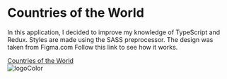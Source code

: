 # Countries of the World
In this application, I decided to improve my knowledge of TypeScript and Redux. Styles are made using the SASS preprocessor. The design was taken from Figma.com
Follow this link to see how it works.

  <a href="https://countries-of-the-world-fr5x.vercel.app" target="_blank">Countries of the World</a>  
![logoColor](https://user-images.githubusercontent.com/96144068/234046629-d073245e-5596-4b09-8334-cf94d2beb69a.jpg)
